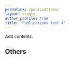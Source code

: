 ```yaml
---
permalink: /publications/
layout: single
author_profile: true
title: "Publications test 4"
---
```


Add contents.

## Others
